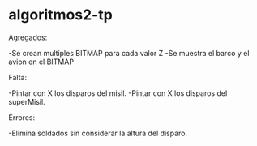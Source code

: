# algoritmos2-tp

Agregados:

-Se crean multiples BITMAP para cada valor Z
-Se muestra el barco y el avion en el BITMAP

Falta:

-Pintar con X los disparos del misil.
-Pintar con X los disparos del superMisil.

Errores:

-Elimina soldados sin considerar la altura del disparo.
